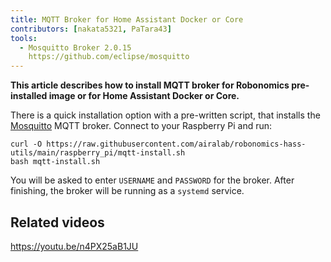 ```yaml
---
title: MQTT Broker for Home Assistant Docker or Core
contributors: [nakata5321, PaTara43]
tools:
  - Mosquitto Broker 2.0.15
    https://github.com/eclipse/mosquitto
---
```


**This article describes how to install MQTT broker for Robonomics pre-installed image or for Home Assistant Docker or Core.**

<robo-wiki-picture src="home-assistant/mqtt_broker_core.png" />

There is a quick installation option with a pre-written script, that installs the [Mosquitto](https://mosquitto.org/) MQTT broker. Connect to your Raspberry Pi and run:

<code-helper additionalLine="rasppi_username@rasppi_hostname">

```shell
curl -O https://raw.githubusercontent.com/airalab/robonomics-hass-utils/main/raspberry_pi/mqtt-install.sh
bash mqtt-install.sh
```
</code-helper>

You will be asked to enter `USERNAME` and `PASSWORD` for the broker. After finishing, the broker will be running as a `systemd` service.

## Related videos

https://youtu.be/n4PX25aB1JU